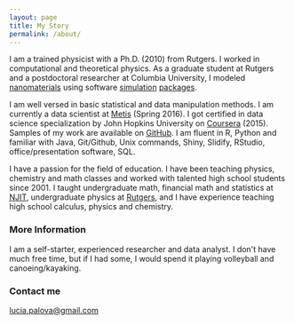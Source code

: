 ```yaml
---
layout: page
title: My Story
permalink: /about/
---
```


I am a trained physicist with a Ph.D. (2010) from Rutgers. I worked in computational and theoretical physics. 
As a graduate student at Rutgers and a postdoctoral researcher at Columbia University, I modeled 
[nanomaterials](http://science.sciencemag.org/content/333/6045/999.abstract)
using software [simulation](https://www.vasp.at/) [packages](http://www.quantum-espresso.org/).
<!-- I collaborated with other scientists, presented at conferences and published my work in top peer-reviewed journals.-->

I am well versed in basic statistical and data manipulation methods. I am currently a data scientist at 
[Metis](http://www.thisismetis.com/) (Spring 2016). I got certified in data science specialization by John Hopkins University on [Coursera](https://www.coursera.org/account/accomplishments/specialization/certificate/LL4BR8M6KAGX) (2015). Samples of my work are available on [GitHub](https://github.com/lpalova).
I am fluent in R, Python and familiar with Java, Git/Github, Unix commands, Shiny, Slidify, RStudio, office/presentation software, SQL.

I have a passion for the field of education. I have been teaching physics, chemistry and math classes and worked with talented high school students since 2001. I taught undergraduate math, financial math and statistics at [NJIT](http://www.njit.edu/), undergraduate physics at [Rutgers](http://www.rutgers.edu/), and I have experience teaching high school calculus, physics and chemistry.
<!--I have full responsibility for managing and running my classes. I am in charge of creating syllabi, exam questions and teaching materials, grading, and working with classroom presentation equipment.-->

### More Information
I am a self-starter, experienced researcher and data analyst. I don't have much free time, but if I had some, I would spend it playing volleyball and canoeing/kayaking. 

### Contact me

[lucia.palova@gmail.com](mailto:email@domain.com)
